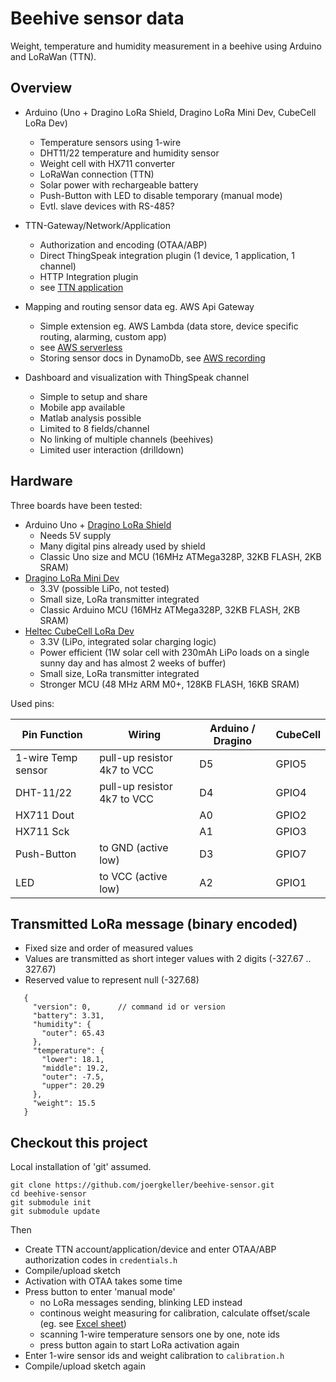 # Beehive sensor data
Weight, temperature and humidity measurement in a beehive using Arduino and LoRaWan (TTN).

## Overview
- Arduino (Uno + Dragino LoRa Shield, Dragino LoRa Mini Dev, CubeCell LoRa Dev)
    - Temperature sensors using 1-wire
    - DHT11/22 temperature and humidity sensor
    - Weight cell with HX711 converter
    - LoRaWan connection (TTN)
    - Solar power with rechargeable battery
    - Push-Button with LED to disable temporary (manual mode)
    - Evtl. slave devices with RS-485?
    
- TTN-Gateway/Network/Application
    - Authorization and encoding (OTAA/ABP)
    - Direct ThingSpeak integration plugin (1 device, 1 application, 1 channel)
    - HTTP Integration plugin
    - see [TTN application](./docs/ttn-application.md)
    
- Mapping and routing sensor data eg. AWS Api Gateway
    - Simple extension eg. AWS Lambda (data store, device specific routing, alarming, custom app)
    - see [AWS serverless](./docs/aws-serverless.md)
    - Storing sensor docs in DynamoDb, see [AWS recording](./docs/aws-recorder.md)
    
- Dashboard and visualization with ThingSpeak channel
    - Simple to setup and share
    - Mobile app available
    - Matlab analysis possible
    - Limited to 8 fields/channel
    - No linking of multiple channels (beehives)
    - Limited user interaction (drilldown)
       
## Hardware
Three boards have been tested:
- Arduino Uno + [Dragino LoRa Shield](https://www.dragino.com/products/lora/item/102-lora-shield.html)
    - Needs 5V supply
    - Many digital pins already used by shield
    - Classic Uno size and MCU (16MHz ATMega328P, 32KB FLASH, 2KB SRAM)
- [Dragino LoRa Mini Dev](https://www.dragino.com/products/lora/item/126-lora-mini-dev.html)
    - 3.3V (possible LiPo, not tested)
    - Small size, LoRa transmitter integrated
    - Classic Arduino MCU (16MHz ATMega328P, 32KB FLASH, 2KB SRAM)
- [Heltec CubeCell LoRa Dev](https://heltec.org/project/htcc-ab01/)
    - 3.3V (LiPo, integrated solar charging logic)
    - Power efficient (1W solar cell with 230mAh LiPo loads on a single sunny day and has almost 2 weeks of buffer)
    - Small size, LoRa transmitter integrated
    - Stronger MCU (48 MHz ARM M0+, 128KB FLASH, 16KB SRAM)
    
Used pins:

| Pin Function | Wiring | Arduino / Dragino | CubeCell |
| ------------ | ------ | ----------------- | -------- |
| 1-wire Temp sensor | pull-up resistor 4k7 to VCC | D5 | GPIO5 |
| DHT-11/22 | pull-up resistor 4k7 to VCC | D4 | GPIO4 |
| HX711 Dout | | A0 | GPIO2 |
| HX711 Sck | | A1 | GPIO3 |
| Push-Button | to GND (active low) | D3 | GPIO7 |
| LED | to VCC (active low) | A2 | GPIO1 |
       
## Transmitted LoRa message (binary encoded)
- Fixed size and order of measured values
- Values are transmitted as short integer values with 2 digits (-327.67 .. 327.67)
- Reserved value to represent null (-327.68) 
~~~
   {
     "version": 0,      // command id or version
     "battery": 3.31,
     "humidity": {
       "outer": 65.43
     },
     "temperature": {
       "lower": 18.1,
       "middle": 19.2,
       "outer": -7.5,
       "upper": 20.29
     },
     "weight": 15.5
   }
~~~   
   
## Checkout this project
Local installation of 'git' assumed.
~~~
git clone https://github.com/joergkeller/beehive-sensor.git
cd beehive-sensor
git submodule init
git submodule update
~~~
Then
- Create TTN account/application/device and enter OTAA/ABP authorization codes in `credentials.h`
- Compile/upload sketch
- Activation with OTAA takes some time
- Press button to enter 'manual mode'
    - no LoRa messages sending, blinking LED instead
    - continous weight measuring for calibration, calculate offset/scale (eg. see [Excel sheet](./docs/Gewicht%20Eichung%20Loadcell.xlsx)) 
    - scanning 1-wire temperature sensors one by one, note ids
    - press button again to start LoRa activation again
- Enter 1-wire sensor ids and weight calibration to `calibration.h`
- Compile/upload sketch again 